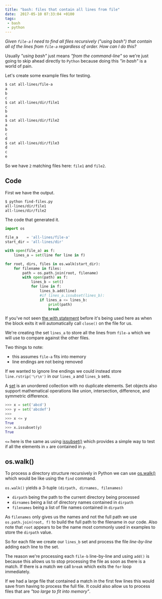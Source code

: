 ```yaml
---
title: "bash: files that contain all lines from file"
date:  2017-05-10 07:33:04 +0100
tags:
 - bash
 - python
---
```


*Given `file-a` I need to find all files recursively ("using bash")
that contain all of the lines from `file-a` regardless of order.
How can I do this?*

Usually *"using bash"* just means *"from the command-line"* so
we're just going to skip ahead directly to `Python` because
doing this *"in bash"* is a world of pain.

Let's create some example files for testing.

```bash
$ cat all-lines/file-a
a
b
c
$ cat all-lines/dir/file1
c
b
a
$ cat all-lines/dir/file2
a
b
c
d
$ cat all-lines/dir/file3
d
c
e
```

So we have `2` matching files here: `file1` and `file2`.

## Code

First we have the output.

```bash
$ python find-files.py
all-lines/dir/file1
all-lines/dir/file2
```

The code that generated it.

```python
import os

file_a    = 'all-lines/file-a'
start_dir = 'all-lines/dir'

with open(file_a) as f:
    lines_a = set(line for line in f)

for root, dirs, files in os.walk(start_dir):
    for filename in files:
        path = os.path.join(root, filename)
        with open(path) as f:
            lines_b = set()
            for line in f:
                lines_b.add(line)
                #if lines_a.issubset(lines_b):
                if lines_a <= lines_b:
                    print(path)
                    break
```

If you've not seen [the with statement](https://docs.python.org/3/reference/compound_stmts.html#with) 
before it's being used here as when the block exits it will
automatically call `close()` on the file for us.

We're creating the set `lines_a` to store all the lines
from `file-a` which we will use to compare against the 
other files. 

Two things to note:

* this assumes `file-a` fits into memory
* line endings are not being removed

If we wanted to ignore line endings we could instead store
`line.rstrip('\r\n')` in our `lines_a` and `lines_b` sets.

A [set](https://docs.python.org/3/tutorial/datastructures.html#sets) 
is an unordered collection with no duplicate elements. Set objects 
also support mathematical operations like union, intersection, 
difference, and symmetric difference.

```python
>>> x = set('abcd')
>>> y = set('abcdef')
>>> 
>>> x <= y
True
>>> x.issubset(y)
True
```

`<=` here is the same as using [issubset()](https://docs.python.org/3/library/stdtypes.html#set.issubset)
which provides a simple way to test if all the elements in `x` are contained in `y`.

## os.walk()

To process a directory structure recursively in Python we can use [os.walk()](https://docs.python.org/3/library/os.html#os.walk)
which would be like using the `find` command.

`os.walk()` yields a 3-tuple `(dirpath, dirnames, filenames)`

* `dirpath` being the path to the current directory being processed
* `dirnames` being a list of directory names contained in `dirpath`
* `filenames` being a list of file names contained in `dirpath`

As `filenames` only gives us the names and not the full path we use `os.path.join(root, f)` 
to build the full path to the filename in our code. Also note that `root` appears to be
the name most commonly used in examples to store the `dirpath` value.

So for each file we create our `lines_b` set and process the file
*line-by-line* adding each line to the set. 

The reason we're processing each `file-b` line-by-line and using `add()` 
is because this allows us to stop processing the file as soon as there 
is a match. If there is a match we call `break` which exits the `for` 
loop immediately.

If we had a large file that contained a match in the first few lines
this would save from having to process the full file. It could also
allow us to process files that are *"too large to fit into memory"*.
